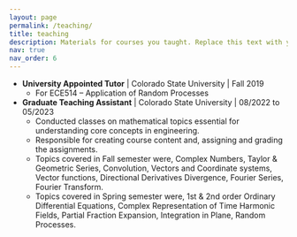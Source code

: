 ```yaml
---
layout: page
permalink: /teaching/
title: teaching
description: Materials for courses you taught. Replace this text with your description.
nav: true
nav_order: 6
---
```


- **University Appointed Tutor** | Colorado State University | Fall 2019
    - For ECE514 – Application of Random Processes
- **Graduate Teaching Assistant** | Colorado State University | 08/2022 to 05/2023
    - Conducted classes on mathematical topics essential for understanding core concepts in engineering. 
    - Responsible for creating course content and, assigning and grading the assignments.
    - Topics covered in Fall semester were, Complex Numbers, Taylor & Geometric Series, Convolution, Vectors and Coordinate systems, Vector functions, Directional Derivatives      Divergence, Fourier Series, Fourier Transform.
    - Topics covered in Spring semester were, 1st & 2nd order Ordinary Differential Equations, Complex Representation of Time Harmonic Fields, Partial Fraction Expansion, Integration in Plane, Random Processes.
